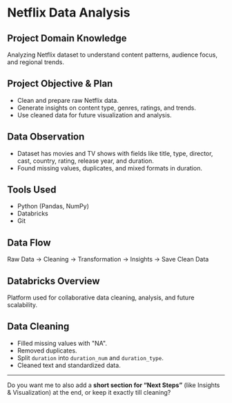 
# Netflix Data Analysis

## Project Domain Knowledge

Analyzing Netflix dataset to understand content patterns, audience focus, and regional trends.

## Project Objective & Plan

* Clean and prepare raw Netflix data.
* Generate insights on content type, genres, ratings, and trends.
* Use cleaned data for future visualization and analysis.

## Data Observation

* Dataset has movies and TV shows with fields like title, type, director, cast, country, rating, release year, and duration.
* Found missing values, duplicates, and mixed formats in duration.

## Tools Used

* Python (Pandas, NumPy)
* Databricks
* Git

## Data Flow

Raw Data → Cleaning → Transformation → Insights → Save Clean Data

## Databricks Overview

Platform used for collaborative data cleaning, analysis, and future scalability.

## Data Cleaning

* Filled missing values with "NA".
* Removed duplicates.
* Split `duration` into `duration_num` and `duration_type`.
* Cleaned text and standardized data.

---

Do you want me to also add a **short section for “Next Steps”** (like Insights & Visualization) at the end, or keep it exactly till cleaning?
